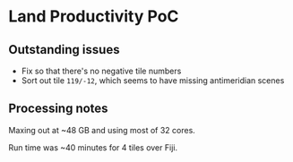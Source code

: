 # Land Productivity PoC

## Outstanding issues

* Fix so that there's no negative tile numbers
* Sort out tile `119/-12`, which seems to have missing antimeridian scenes

## Processing notes

Maxing out at ~48 GB and using most of 32 cores.

Run time was ~40 minutes for 4 tiles over Fiji.
